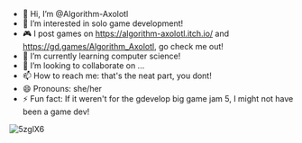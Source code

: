 - 👋 Hi, I’m @Algorithm-Axolotl
- 👀 I’m interested in solo game development!
- 🎮 I post games on https://algorithm-axolotl.itch.io/ and https://gd.games/Algorithm_Axolotl, go check me out!
- 🌱 I’m currently learning computer science! 
- 💞️ I’m looking to collaborate on ...
- 📫 How to reach me: that's the neat part, you dont!
- 😄 Pronouns: she/her
- ⚡ Fun fact: If it weren't for the gdevelop big game jam 5, I might not have been a game dev!

![5zglX6](https://github.com/user-attachments/assets/2ce9bfd6-b936-4a38-9543-109fc71b15f4)

<!---
Algorithm-Axolotl/Algorithm-Axolotl is a ✨ special ✨ repository because its `README.md` (this file) appears on your GitHub profile.
You can click the Preview link to take a look at your changes.
--->
